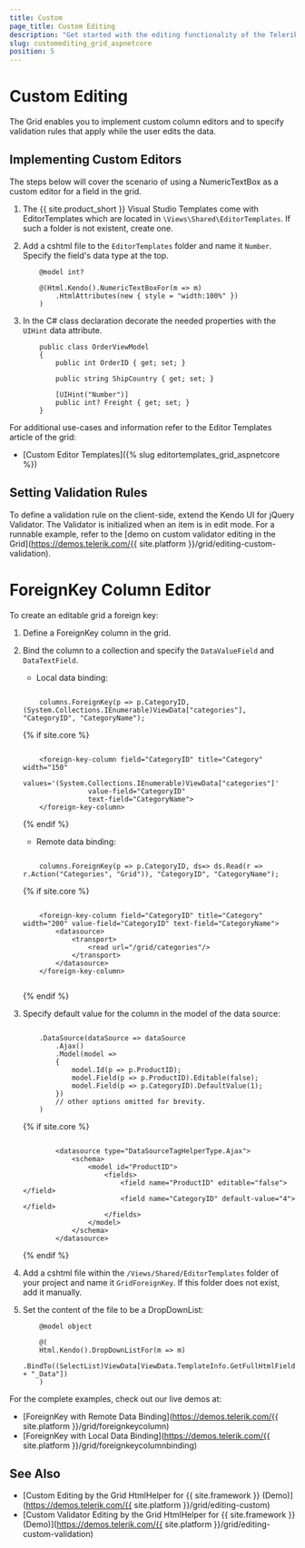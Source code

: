 ```yaml
---
title: Custom
page_title: Custom Editing
description: "Get started with the editing functionality of the Telerik UI Grid component for {{ site.framework }} allowing you to manipulate the way the data is presented."
slug: customediting_grid_aspnetcore
position: 5
---
```


# Custom Editing

The Grid enables you to implement custom column editors and to specify validation rules that apply while the user edits the data.

## Implementing Custom Editors

The steps below will cover the scenario of using a NumericTextBox as a custom editor for a field in the grid.

1. The {{ site.product_short }} Visual Studio Templates come with EditorTemplates which are located in `\Views\Shared\EditorTemplates`. If such a folder is not existent, create one. 

1. Add a cshtml file to the `EditorTemplates` folder and name it `Number`. Specify the field's data type at the top.

    ```HtmlHelper
        @model int?
        
        @(Html.Kendo().NumericTextBoxFor(m => m)
            .HtmlAttributes(new { style = "width:100%" })
        )
    ```

1. In the C# class declaration decorate the needed properties with the `UIHint` data attribute.

    ```Model
        public class OrderViewModel
        {
            public int OrderID { get; set; }

            public string ShipCountry { get; set; }

            [UIHint("Number")]
            public int? Freight { get; set; }
        }
    ```

For additional use-cases and information refer to the Editor Templates article of the grid:

* [Custom Editor Templates]({% slug editortemplates_grid_aspnetcore %})

## Setting Validation Rules

To define a validation rule on the client-side, extend the Kendo UI for jQuery Validator. The Validator is initialized when an item is in edit mode. For a runnable example, refer to the [demo on custom validator editing in the Grid](https://demos.telerik.com/{{ site.platform }}/grid/editing-custom-validation).

# ForeignKey Column Editor

To create an editable grid a foreign key:

1. Define a ForeignKey column in the grid.

1. Bind the column to a collection and specify the `DataValueField` and `DataTextField`.

    * Local data binding:

    ```HtmlHelper

        columns.ForeignKey(p => p.CategoryID, (System.Collections.IEnumerable)ViewData["categories"], "CategoryID", "CategoryName");

    ```
    {% if site.core %}
    ```TagHelper

        <foreign-key-column field="CategoryID" title="Category" width="150"
                    values='(System.Collections.IEnumerable)ViewData["categories"]' 
                    value-field="CategoryID" 
                    text-field="CategoryName">
        </foreign-key-column>

    ```
    {% endif %}

    * Remote data binding:

    ```HtmlHelper

        columns.ForeignKey(p => p.CategoryID, ds=> ds.Read(r => r.Action("Categories", "Grid")), "CategoryID", "CategoryName");

    ```
    {% if site.core %}
    ```TagHelper

        <foreign-key-column field="CategoryID" title="Category" width="200" value-field="CategoryID" text-field="CategoryName">
            <datasource>
                <transport>
                    <read url="/grid/categories"/>
                </transport>
            </datasource>
        </foreign-key-column>
        
    ```
    {% endif %}

1. Specify default value for the column in the model of the data source:

    ```HtmlHelper

        .DataSource(dataSource => dataSource
            .Ajax()
            .Model(model =>
            {
                model.Id(p => p.ProductID);
                model.Field(p => p.ProductID).Editable(false);
                model.Field(p => p.CategoryID).DefaultValue(1);
            })
            // other options omitted for brevity.
        )

    ```
    {% if site.core %}
    ```TagHelper

            <datasource type="DataSourceTagHelperType.Ajax">
                <schema>
                    <model id="ProductID">
                        <fields>
                            <field name="ProductID" editable="false"></field>
                            <field name="CategoryID" default-value="4"></field>
                        </fields>
                    </model>
                </schema>
            </datasource>

    ```
    {% endif %}

1. Add a cshtml file within the `/Views/Shared/EditorTemplates` folder of your project and name it `GridForeignKey`. If this folder does not exist, add it manually.

1. Set the content of the file to be a DropDownList:

    ```HtmlHelper
        @model object
                
        @(
        Html.Kendo().DropDownListFor(m => m)        
                .BindTo((SelectList)ViewData[ViewData.TemplateInfo.GetFullHtmlFieldName("") + "_Data"])
        )
    ```

For the complete examples, check out our live demos at:

* [ForeignKey with Remote Data Binding](https://demos.telerik.com/{{ site.platform }}/grid/foreignkeycolumn)
* [ForeignKey with Local Data Binding](https://demos.telerik.com/{{ site.platform }}/grid/foreignkeycolumnbinding)

## See Also

* [Custom Editing by the Grid HtmlHelper for {{ site.framework }} (Demo)](https://demos.telerik.com/{{ site.platform }}/grid/editing-custom)
* [Custom Validator Editing by the Grid HtmlHelper for {{ site.framework }}  (Demo)](https://demos.telerik.com/{{ site.platform }}/grid/editing-custom-validation)
